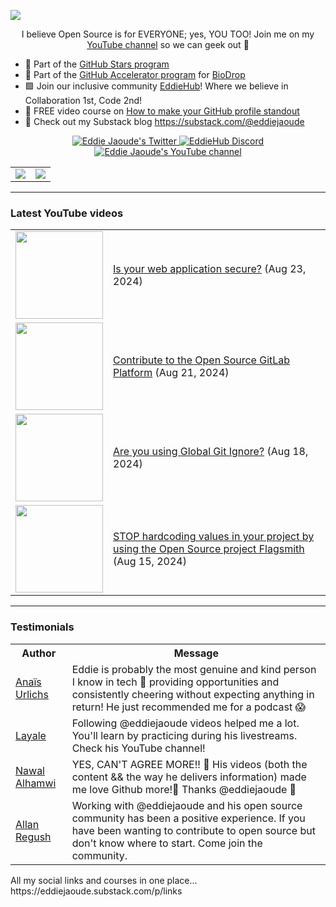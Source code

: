 <a href="https://eddiejaoude.substack.com/p/links" target="_blank"><img src="https://user-images.githubusercontent.com/624760/197235663-1a08eef9-4f9f-4986-8177-c32329a65f3e.jpeg" /></a>

<p align="center">I believe Open Source is for EVERYONE; yes, YOU TOO! Join me on my <a href="http://youtube.com/eddiejaoude?sub_confirmation=1">YouTube channel</a> so we can geek out 🎥</p>

- 🌟 Part of the <a href="https://stars.github.com/profiles/eddiejaoude/"> GitHub Stars program</a>
- 🚀 Part of the <a href="https://accelerator.github.com"> GitHub Accelerator program</a> for <a href="https://github.com/EddieHubCommunity/BioDrop">BioDrop</a>
- 🟩 Join our inclusive community <a href="http://eddiehub.org">EddieHub</a>!</b> Where we believe in Collaboration 1st, Code 2nd!
- 📸 FREE video course on <a href="https://www.udemy.com/course/make-your-github-profile-stand-out/learn/lecture/29205792#overview">How to make your GitHub profile standout</a>
- 📰 Check out my Substack blog https://substack.com/@eddiejaoude

<p align="center">
  <a href="http://twitter.com/eddiejaoude">
    <img src="https://img.shields.io/badge/follow-%40eddiejaoude%20130k+-1DA1F2?label=Twitter&logo=twitter&style=for-the-badge&color=1A8CD8" alt="Eddie Jaoude's Twitter"/>
  </a>
  <a href="https://discord.com/invite/jZQs6Wu">
    <img src="https://img.shields.io/discord/699608417039286293?logo=discord&style=for-the-badge&color=404EED" alt="EddieHub Discord"/>
  </a>
  <a href="http://youtube.com/eddiejaoude?sub_confirmation=1">
    <img src="https://img.shields.io/youtube/channel/subscribers/UC5mnBodB73bR88fLXHSfzYA?style=for-the-badge&logo=youtube&label=Youtube&color=FF0000" alt="Eddie Jaoude's YouTube channel"/>
  </a>
</p>

<table>
  <tr>
    <td><a href="https://stars.github.com/profiles/eddiejaoude/"><img src="https://user-images.githubusercontent.com/624760/197230432-de4db9f3-8c8d-4421-8ed4-fc83c02f73e6.jpeg" /></a></td>
    <td><a href="https://stars.github.com/profiles/eddiejaoude/"><img src="https://user-images.githubusercontent.com/624760/197230439-f90cd6b0-2174-41be-97eb-5f28f49d9d19.jpg" /></a></td>
  </tr>
</table>

---

### Latest YouTube videos

<table>
<!-- YOUTUBE-VIDEOS-LIST:START --><tr><td><a href="https://www.youtube.com/watch?v=XZOgX6sq1ZY"><img width="140px" src="https://i.ytimg.com/vi/XZOgX6sq1ZY/mqdefault.jpg"></a></td>
<td><a href="https://www.youtube.com/watch?v=XZOgX6sq1ZY">Is your web application secure?</a> (Aug 23, 2024)<br/></td></tr>
<tr><td><a href="https://www.youtube.com/watch?v=XBvWwxQ-VFw"><img width="140px" src="https://i.ytimg.com/vi/XBvWwxQ-VFw/mqdefault.jpg"></a></td>
<td><a href="https://www.youtube.com/watch?v=XBvWwxQ-VFw">Contribute to the Open Source GitLab Platform</a> (Aug 21, 2024)<br/></td></tr>
<tr><td><a href="https://www.youtube.com/watch?v=qL7n5C-tv3U"><img width="140px" src="https://i.ytimg.com/vi/qL7n5C-tv3U/mqdefault.jpg"></a></td>
<td><a href="https://www.youtube.com/watch?v=qL7n5C-tv3U">Are you using Global Git Ignore?</a> (Aug 18, 2024)<br/></td></tr>
<tr><td><a href="https://www.youtube.com/watch?v=9W-RVzYZR6o"><img width="140px" src="https://i.ytimg.com/vi/9W-RVzYZR6o/mqdefault.jpg"></a></td>
<td><a href="https://www.youtube.com/watch?v=9W-RVzYZR6o">STOP hardcoding values in your project by using the Open Source project Flagsmith</a> (Aug 15, 2024)<br/></td></tr>
<!-- YOUTUBE-VIDEOS-LIST:END -->
</table>

---

### Testimonials

<table>
  <tr>
    <th>Author</th>
    <th>Message</th>
  </tr>
  <tr>
    <td><a target="_blank" href="https://twitter.com/urlichsanais/status/1349358736092094467">Anaïs Urlichs</a></td>
    <td>Eddie is probably the most genuine and kind person I know in tech 🥰 providing opportunities and consistently cheering without expecting anything in return! He just recommended me for a podcast 😱</td>
  </tr>
  <tr>
    <td><a target="_blank" href="https://twitter.com/yalematta/status/1304541107330658313">Layale</a></td>
    <td>Following @eddiejaoude videos helped me a lot. You'll learn by practicing during his livestreams. Check his YouTube channel!</td>
  </tr>
  <tr>
    <td><a target="_blank" href="https://twitter.com/__nawalhmw/status/1304572901140635648">Nawal Alhamwi</a></td>
    <td>YES, CAN'T AGREE MORE!! 💯 His videos (both the content && the way he delivers information) made me love Github more!🤩 Thanks @eddiejaoude 🌟</td>
  </tr>
  <tr>
    <td><a target="_blank" href="https://twitter.com/allanregush/status/1304484456221167617">Allan Regush</a></td>
    <td>Working with @eddiejaoude and his open source community has been a positive experience. If you have been wanting to contribute to open source but don't know where to start. Come join the community.</td>
  </tr>
</table>

<p>All my social links and courses in one place... https://eddiejaoude.substack.com/p/links</p>
